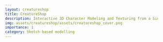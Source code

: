 ```yaml
---
layout: creatureshop
title: CreatureShop
description: Interactive 3D Character Modeling and Texturing from a Single Color Drawing
img: assets/creatureshop/assets/creatureshop_cover.png
importance: 1
category: Sketch-based modelling
---
```


<title>CreatureShop</title>
